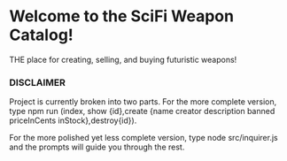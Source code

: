 # Welcome to the SciFi Weapon Catalog!

THE place for creating, selling, and buying futuristic weapons!

### DISCLAIMER

Project is currently broken into two parts. For the more complete version, type npm run (index, show {id},create {name creator description banned priceInCents inStock},destroy{id}).

For the more polished yet less complete version, type node src/inquirer.js and the prompts will guide you through the rest.
